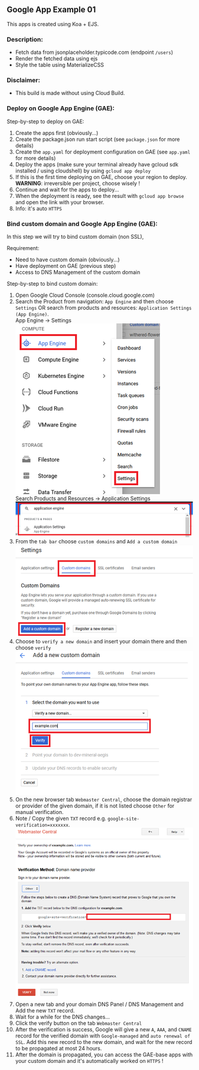 ## Google App Example 01
This apps is created using Koa + EJS.

### Description:
- Fetch data from jsonplaceholder.typicode.com (endpoint `/users`)
- Render the fetched data using ejs
- Style the table using MaterializeCSS

### Disclaimer:
- This build is made without using Cloud Build.

### Deploy on Google App Engine (GAE):

Step-by-step to deploy on GAE:
1. Create the apps first (obviously...)
2. Create the package.json run start script (see `package.json` for more 
   details)
3. Create the `app.yaml` for deployment configuration on GAE (see `app.yaml` 
   for more details)
4. Deploy the apps (make sure your terminal already have gcloud sdk installed 
   / using cloudshell) by using `gcloud app deploy`
5. If this is the first time deploying on GAE, choose your region to deploy.  
   **WARNING**: irreversible per project, choose wisely !
5. Continue and wait for the apps to deploy...
6. When the deployment is ready, see the result with `gcloud app browse` and 
   open the link with your browser.
7. Info:  it's auto `HTTPS` 

### Bind custom domain and Google App Engine (GAE):

In this step we will try to bind custom domain (non SSL), 

Requirement:
* Need to have custom domain (obviously...)
* Have deployment on GAE (previous step)
* Access to DNS Management of the custom domain

Step-by-step to bind custom domain:
1. Open Google Cloud Console (console.cloud.google.com)
2. Search the Product from navigation: `App Engine` and then choose `Settings`
   OR search from products and resources: `Application Settings (App Engine)`.  
   App Engine -> Settings  
   ![app-engine-settings](assets/image1.png)  
   Search Products and Resources -> Application Settings  
   ![app-engine-search](assets/image2.png)
3. From the `tab bar` choose `custom domains` and `Add a custom domain`  
   ![app-engine-add-custom-domain](assets/image3.png)
4. Choose to `verify a new domain` and insert your domain there and then 
   choose `verify`  
   ![app-engine-verify-new-domain](assets/image4.png)
5. On the new browser tab `Webmaster Central`, choose the domain registrar 
   or provider of the given domain, if it is not listed choose `Other` for 
   manual verification.
6. Note / Copy the given `TXT` record e.g. `google-site-verification=xxxxxxx`.  
   ![app-engine-txt-record](assets/image5.png)
7. Open a new tab and  your domain DNS Panel / DNS Management and Add the new 
   `TXT` record.
8. Wait for a while for the DNS changes...
9. Click the verify button on the tab `Webmaster Central`
10. After the verification is success, Google will give a new `A`, 
    `AAA`, and `CNAME` record for the verified domain with `Google-managed` and
    `auto renewal of SSL`. Add this new record to the new domain, and wait for
    the new record to be propagated at most 24 hours.
11. After the domain is propagated, you can access the GAE-base apps with your
    custom domain and it's automatically worked on `HTTPS` !